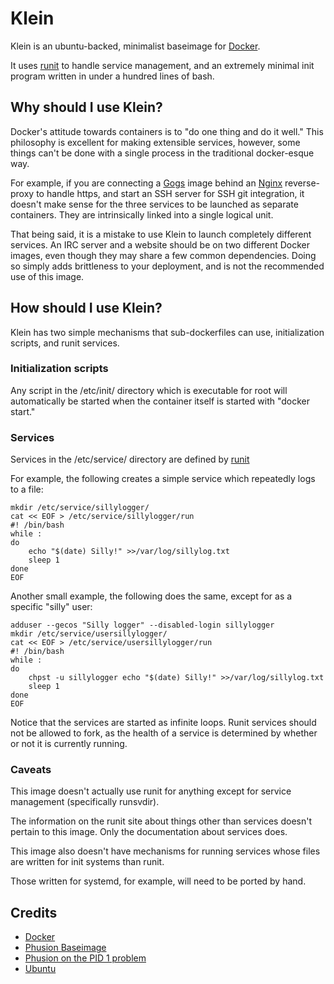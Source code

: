 # Klein
Klein is an ubuntu-backed, minimalist baseimage for [Docker](https://www.docker.com/).

It uses [runit](http://smarden.org/runit/) to handle service management, and an extremely minimal init program written in under a hundred lines of bash.

## Why should I use Klein?
Docker's attitude towards containers is to "do one thing and do it well."  This philosophy is excellent for making extensible services,  however, some things can't be done with a single process in the traditional docker-esque way.

For example, if you are connecting a [Gogs](https://github.com/gogits/gogs) image behind an [Nginx](https://github.com/nginx/nginx) reverse-proxy to handle https, and start an SSH server for SSH git integration, it doesn't make sense for the three services to be launched as separate containers.  They are intrinsically linked into a single logical unit.

That being said, it is a mistake to use Klein to launch completely different services. An IRC server and a website should be on two different Docker images, even though they may share a few common dependencies.  Doing so simply adds brittleness to your deployment, and is not the recommended use of this image.

## How should I use Klein?
Klein has two simple mechanisms that sub-dockerfiles can use, initialization scripts, and runit services.

### Initialization scripts
Any script in the /etc/init/ directory which is executable for root will automatically be started when the container itself is started with "docker start."

### Services
Services in the /etc/service/ directory are defined by [runit](http://smarden.org/runit/faq.html#create)

For example, the following creates a simple service which repeatedly logs to a file:
```
mkdir /etc/service/sillylogger/
cat << EOF > /etc/service/sillylogger/run
#! /bin/bash
while :
do
    echo "$(date) Silly!" >>/var/log/sillylog.txt
    sleep 1
done
EOF
```

Another small example, the following does the same, except for as a specific "silly" user:
```
adduser --gecos "Silly logger" --disabled-login sillylogger
mkdir /etc/service/usersillylogger/
cat << EOF > /etc/service/usersillylogger/run
#! /bin/bash
while :
do
    chpst -u sillylogger echo "$(date) Silly!" >>/var/log/sillylog.txt
    sleep 1
done
EOF
```
Notice that the services are started as infinite loops.  Runit services should not be allowed to fork, as the health of a service is determined by whether or not it is currently running.

### Caveats
This image doesn't actually use runit for anything except for service management (specifically runsvdir).

The information on the runit site about things other than services doesn't pertain to this image.  Only the documentation about services does.

This image also doesn't have mechanisms for running services whose files are written for init systems than runit.

Those written for systemd, for example, will need to be ported by hand.


## Credits
 - [Docker](https://www.docker.com/)
 - [Phusion Baseimage](https://github.com/phusion/baseimage-docker)
 - [Phusion on the PID 1 problem](https://blog.phusion.nl/2015/01/20/docker-and-the-pid-1-zombie-reaping-problem/)
 - [Ubuntu](http://www.ubuntu.com/)
